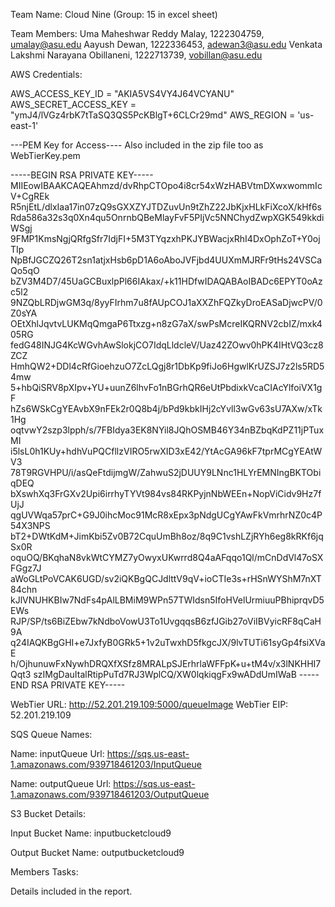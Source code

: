 Team Name: Cloud Nine (Group: 15 in excel sheet)

Team Members:
Uma Maheshwar Reddy Malay, 1222304759, umalay@asu.edu
Aayush Dewan, 1222336453, adewan3@asu.edu
Venkata Lakshmi Narayana Obillaneni, 1222713739, vobillan@asu.edu

AWS Credentials:

AWS_ACCESS_KEY_ID = "AKIA5VS4VY4J64VCYANU"
AWS_SECRET_ACCESS_KEY = "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"
AWS_REGION = 'us-east-1'

---PEM Key for Access---- Also included in the zip file too as WebTierKey.pem

-----BEGIN RSA PRIVATE KEY-----
MIIEowIBAAKCAQEAhmzd/dvRhpCTOpo4i8cr54xWzHABVtmDXwxwommIcV+CgREk
R5njEtL/dlxIaa17in07zQ9sGXXZYJTDZuvUn9tZhZ22JbKjxHLkFiXcoX/kHf6s
Rda586a32s3q0Xn4qu5OnrnbQBeMlayFvF5PIjVc5NNChydZwpXGK549kkdiWSgj
9FMP1KmsNgjQRfgSfr7IdjFI+5M3TYqzxhPKJYBWacjxRhI4DxOphZoT+Y0ojTIp
NpBfJGCZQ26T2sn1atjxHsb6pD1A6oAboJVFjbd4UUXmMJRFr9tHs24VSCaQo5qO
bZV3M4D7/45UaGCBuxlpPl66IAkax/+k11HDfwIDAQABAoIBADc6EPYT0oAzc5l2
9NZQbLRDjwGM3q/8yyFIrhm7u8fAUpCOJ1aXXZhFQZkyDroEASaDjwcPV/0Z0sYA
OEtXhlJqvtvLUKMqQmgaP6Ttxzg+n8zG7aX/swPsMcreIKQRNV2cbIZ/mxk405RG
fedG48INJG4KcWGvhAwSlokjCO7IdqLldcleV/Uaz42ZOwv0hPK4IHtVQ3cz8ZCZ
HmhQW2+DDl4cRfGioehzuO7ZcLQgj8r1DbKp9fiJo6HgwlKrUZSJ7z2ls5RD54mw
5+hbQiSRV8pXIpv+YU+uunZ6lhvFo1nBGrhQR6eUtPbdixkVcaCIAcYlfoiVX1gF
hZs6WSkCgYEAvbX9nFEk2r0Q8b4j/bPd9kbkIHj2cYvll3wGv63sU7AXw/xTk1Hg
oqtvwY2szp3lpph/s/7FBIdya3EK8NYil8JQhOSMB46Y34nBZbqKdPZ11jPTuxMI
i5lsL0h1KUy+hdhVuPQCfllzVIRO5rwXID3xE42/YtAcGA96kF7tprMCgYEAtWV3
78T9RGVHPU/i/asQeFtdijmgW/ZahwuS2jDUUY9LNnc1HLYrEMNIngBKTObiqDEQ
bXswhXq3FrGXv2Upi6irrhyTYVt984vs84RKPyjnNbWEEn+NopViCidv9Hz7fUjJ
qgUVWqa57prC+G9J0ihcMoc91McR8xEpx3pNdgUCgYAwFkVmrhrNZ0c4P54X3NPS
bT2+DWtKdM+JimKbi5Zv0B72CquUmBh8oz/8q9C1vshLZjRYh6eg8kRKf6jqSx0R
oquOQ/BKqhaN8vkWtCYMZ7yOwyxUKwrrd8Q4aAFqqo1Ql/mCnDdVl47oSXFGgz7J
aWoGLtPoVCAK6UGD/sv2iQKBgQCJdlttV9qV+ioCTIe3s+rHSnWYShM7nXT84chn
kJlVNUHKBIw7NdFs4pAlLBMiM9WPn57TWIdsn5IfoHVelUrmiuuPBhiprqvD5EWs
RJP/SP/ts6BiZEbw7kNdboVowU3To1UvgqqsB6zfJGib27oViIBVyicRF8qCaH9A
q24IAQKBgGHI+e7JxfyB0GRk5+1v2uTwxhD5fkgcJX/9lvTUTi61syGp4fsiXVaE
h/OjhunuwFxNywhDRQXfXSfz8MRALpSJErhrlaWFFpK+u+tM4v/x3lNKHHI7Qqt3
szIMgDauItalRtipPuTd7RJ3WplCQ/XW0lqkiqgFx9wADdUmIWaB
-----END RSA PRIVATE KEY-----

WebTier URL: http://52.201.219.109:5000/queueImage
WebTier EIP: 52.201.219.109


SQS Queue Names:

Name: inputQueue
Url: https://sqs.us-east-1.amazonaws.com/939718461203/InputQueue

Name: outputQueue
Url: https://sqs.us-east-1.amazonaws.com/939718461203/OutputQueue


S3 Bucket Details:

Input Bucket Name: inputbucketcloud9

Output Bucket Name: outputbucketcloud9

Members Tasks:

Details included in the report.

